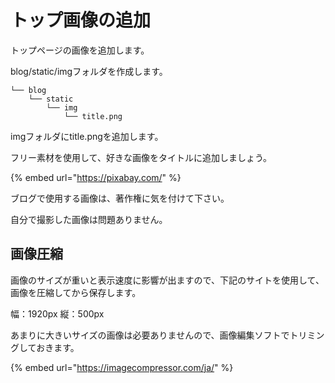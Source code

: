 # トップ画像の追加

トップページの画像を追加します。

blog/static/imgフォルダを作成します。

```text
└── blog
    └── static
        └── img
            └── title.png
```

imgフォルダにtitle.pngを追加します。

フリー素材を使用して、好きな画像をタイトルに追加しましょう。

{% embed url="https://pixabay.com/" %}

ブログで使用する画像は、著作権に気を付けて下さい。

自分で撮影した画像は問題ありません。

## 画像圧縮

画像のサイズが重いと表示速度に影響が出ますので、下記のサイトを使用して、画像を圧縮してから保存します。

幅：1920px 縦：500px

あまりに大きいサイズの画像は必要ありませんので、画像編集ソフトでトリミングしておきます。

{% embed url="https://imagecompressor.com/ja/" %}
